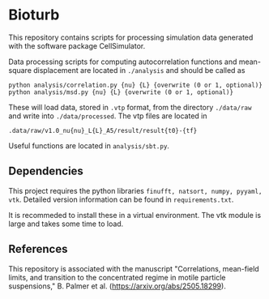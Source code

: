 # Bioturb

This repository contains scripts for processing simulation data generated with the software package CellSimulator.

Data processing scripts for computing autocorrelation functions and mean-square displacement are located in `./analysis` and should be called as

```
python analysis/correlation.py {nu} {L} {overwrite (0 or 1, optional)}
python analysis/msd.py {nu} {L} {overwrite (0 or 1, optional)}
```

These will load data, stored in `.vtp` format, from the directory `./data/raw` and write into `./data/processed`. The vtp files are located in

```
.data/raw/v1.0_nu{nu}_L{L}_A5/result/result{t0}-{tf}
```

Useful functions are located in `analysis/sbt.py`.

## Dependencies

This project requires the python libraries `finufft, natsort, numpy, pyyaml, vtk`. Detailed version information can be found in `requirements.txt`.

It is recommeded to install these in a virtual environment. The vtk module is large and takes some time to load.

## References

This repository is associated with the manuscript "Correlations, mean-field limits, and transition to the concentrated regime in motile particle suspensions," B. Palmer et al. (https://arxiv.org/abs/2505.18299).

